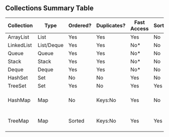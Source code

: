 ## Collections Summary Table ##

|Collection |Type      |Ordered? |Duplicates? |Fast Access |Sorted? |Key-Value?     |
|-----------|----------|---------|------------|------------|--------|-------------- |
|ArrayList	|List	   |Yes	     |Yes	      |Yes	       |No	    |No             | 
|LinkedList	|List/Deque|Yes	     |Yes	      |No*	       |No	    |No             |
|Queue	    |Queue	   |Yes	     |Yes	      |No*	       |No	    |No             |
|Stack	    |Stack	   |Yes	     |Yes	      |No*	       |No	    |No             |
|Deque	    |Deque	   |Yes	     |Yes	      |No*	       |No	    |No             |
|HashSet	|Set	   |No	     |No	      |Yes	       |No	    |No             |
|TreeSet	|Set	   |Yes	     |No	      |Yes	       |Yes	    |No             |
|HashMap	|Map	   |No	     |Keys:No     |Yes	       |No	    |Yes (key-value)|
|TreeMap	|Map	   |Sorted	 |Keys:No     |Yes	       |Yes	    |Yes (key-value)|